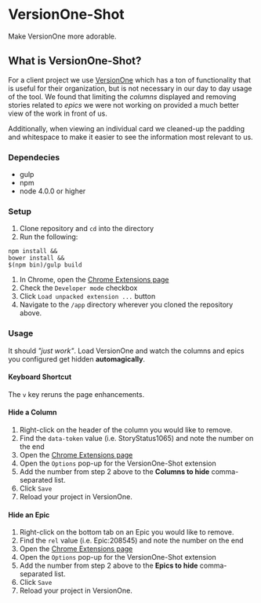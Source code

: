 # VersionOne-Shot

Make VersionOne more adorable.

## What is VersionOne-Shot?

For a client project we use [VersionOne](http://www.versionone.com) which has a ton of functionality that is useful for their organization, but is not necessary in our day to day usage of the tool. We found that limiting the *columns* displayed and removing stories related to *epics* we were not working on provided a much better view of the work in front of us.

Additionally, when viewing an individual card we cleaned-up the padding and whitespace to make it easier to see the information most relevant to us.

### Dependecies

* gulp
* npm
* node 4.0.0 or higher

### Setup
1. Clone repository and `cd` into the directory
1. Run the following:
  ```
  npm install &&
  bower install &&
  $(npm bin)/gulp build
  ```
1. In Chrome, open the [Chrome Extensions page](chrome://extensions/)
1. Check the `Developer mode` checkbox
1. Click `Load unpacked extension ...` button
1. Navigate to the `/app` directory wherever you cloned the repository above.

### Usage
It should *"just work"*. Load VersionOne and watch the columns and epics you configured get hidden **automagically**.

#### Keyboard Shortcut
The `v` key reruns the page enhancements.

#### Hide a Column
1. Right-click on the header of the column you would like to remove.
2. Find the `data-token` value (i.e. StoryStatus1065) and note the number on the end
3. Open the [Chrome Extensions page](chrome://extensions/)
4. Open the `Options` pop-up for the VersionOne-Shot extension
5. Add the number from step 2 above to the **Columns to hide** comma-separated list.
6. Click `Save`
7. Reload your project in VersionOne.

#### Hide an Epic
1. Right-click on the bottom tab on an Epic you would like to remove.
2. Find the `rel` value (i.e. Epic:208545) and note the number on the end
3. Open the [Chrome Extensions page](chrome://extensions/)
4. Open the `Options` pop-up for the VersionOne-Shot extension
5. Add the number from step 2 above to the **Epics to hide** comma-separated list.
6. Click `Save`
7. Reload your project in VersionOne.
